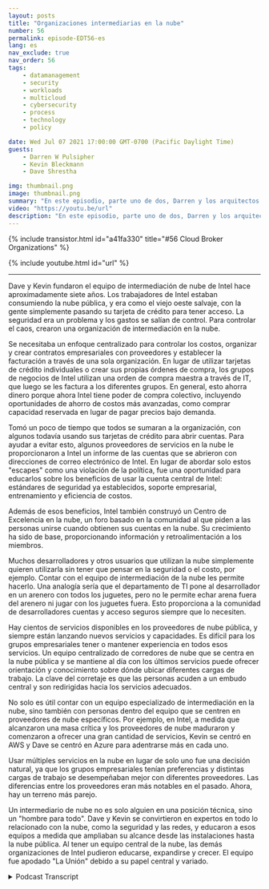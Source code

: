 ```yaml
---
layout: posts
title: "Organizaciones intermediarias en la nube"
number: 56
permalink: episode-EDT56-es
lang: es
nav_exclude: true
nav_order: 56
tags:
    - datamanagement
    - security
    - workloads
    - multicloud
    - cybersecurity
    - process
    - technology
    - policy

date: Wed Jul 07 2021 17:00:00 GMT-0700 (Pacific Daylight Time)
guests:
    - Darren W Pulsipher
    - Kevin Bleckmann
    - Dave Shrestha

img: thumbnail.png
image: thumbnail.png
summary: "En este episodio, parte uno de dos, Darren y los arquitectos de soluciones en la nube de Intel, Dave Shrestha y Kevin Bleckman, hablan sobre la importancia de una organización de intermediación en la nube. Dave y Kevin fundaron el equipo de intermediación en la nube de Intel hace aproximadamente siete años. Los empleados de Intel consumían la nube pública, y era como el salvaje Oeste, con personas que simplemente usaban sus tarjetas de crédito para acceder a ella. La seguridad era un problema y los gastos estaban fuera de control. Para controlar el caos, crearon una organización de intermediación en la nube."
video: "https://youtu.be/url"
description: "En este episodio, parte uno de dos, Darren y los arquitectos de soluciones en la nube de Intel, Dave Shrestha y Kevin Bleckman, hablan sobre la importancia de una organización de intermediación en la nube. Dave y Kevin fundaron el equipo de intermediación en la nube de Intel hace aproximadamente siete años. Los empleados de Intel consumían la nube pública, y era como el salvaje Oeste, con personas que simplemente usaban sus tarjetas de crédito para acceder a ella. La seguridad era un problema y los gastos estaban fuera de control. Para controlar el caos, crearon una organización de intermediación en la nube."
---
```


<div>
{% include transistor.html id="a41fa330" title="#56 Cloud Broker Organizations" %}

{% include youtube.html id="url" %}
</div>

---

Dave y Kevin fundaron el equipo de intermediación de nube de Intel hace aproximadamente siete años. Los trabajadores de Intel estaban consumiendo la nube pública, y era como el viejo oeste salvaje, con la gente simplemente pasando su tarjeta de crédito para tener acceso. La seguridad era un problema y los gastos se salían de control. Para controlar el caos, crearon una organización de intermediación en la nube.

Se necesitaba un enfoque centralizado para controlar los costos, organizar y crear contratos empresariales con proveedores y establecer la facturación a través de una sola organización. En lugar de utilizar tarjetas de crédito individuales o crear sus propias órdenes de compra, los grupos de negocios de Intel utilizan una orden de compra maestra a través de IT, que luego se les factura a los diferentes grupos. En general, esto ahorra dinero porque ahora Intel tiene poder de compra colectivo, incluyendo oportunidades de ahorro de costos más avanzadas, como comprar capacidad reservada en lugar de pagar precios bajo demanda.

Tomó un poco de tiempo que todos se sumaran a la organización, con algunos todavía usando sus tarjetas de crédito para abrir cuentas. Para ayudar a evitar esto, algunos proveedores de servicios en la nube le proporcionaron a Intel un informe de las cuentas que se abrieron con direcciones de correo electrónico de Intel. En lugar de abordar solo estos "escapes" como una violación de la política, fue una oportunidad para educarlos sobre los beneficios de usar la cuenta central de Intel: estándares de seguridad ya establecidos, soporte empresarial, entrenamiento y eficiencia de costos.

Además de esos beneficios, Intel también construyó un Centro de Excelencia en la nube, un foro basado en la comunidad al que piden a las personas unirse cuando obtienen sus cuentas en la nube. Su crecimiento ha sido de base, proporcionando información y retroalimentación a los miembros.

Muchos desarrolladores y otros usuarios que utilizan la nube simplemente quieren utilizarla sin tener que pensar en la seguridad o el costo, por ejemplo. Contar con el equipo de intermediación de la nube les permite hacerlo. Una analogía sería que el departamento de TI pone al desarrollador en un arenero con todos los juguetes, pero no le permite echar arena fuera del arenero ni jugar con los juguetes fuera. Esto proporciona a la comunidad de desarrolladores cuentas y acceso seguros siempre que lo necesiten.

Hay cientos de servicios disponibles en los proveedores de nube pública, y siempre están lanzando nuevos servicios y capacidades. Es difícil para los grupos empresariales tener o mantener experiencia en todos esos servicios. Un equipo centralizado de corredores de nube que se centra en la nube pública y se mantiene al día con los últimos servicios puede ofrecer orientación y conocimiento sobre dónde ubicar diferentes cargas de trabajo. La clave del corretaje es que las personas acuden a un embudo central y son redirigidas hacia los servicios adecuados.

No solo es útil contar con un equipo especializado de intermediación en la nube, sino también con personas dentro del equipo que se centren en proveedores de nube específicos. Por ejemplo, en Intel, a medida que alcanzaron una masa crítica y los proveedores de nube maduraron y comenzaron a ofrecer una gran cantidad de servicios, Kevin se centró en AWS y Dave se centró en Azure para adentrarse más en cada uno.

Usar múltiples servicios en la nube en lugar de solo uno fue una decisión natural, ya que los grupos empresariales tenían preferencias y distintas cargas de trabajo se desempeñaban mejor con diferentes proveedores. Las diferencias entre los proveedores eran más notables en el pasado. Ahora, hay un terreno más parejo.

Un intermediario de nube no es solo alguien en una posición técnica, sino un "hombre para todo". Dave y Kevin se convirtieron en expertos en todo lo relacionado con la nube, como la seguridad y las redes, y educaron a esos equipos a medida que ampliaban su alcance desde las instalaciones hasta la nube pública. Al tener un equipo central de la nube, las demás organizaciones de Intel pudieron educarse, expandirse y crecer. El equipo fue apodado "La Unión" debido a su papel central y variado.



<details>
<summary> Podcast Transcript </summary>

<p></p>

</details>

